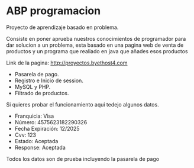 # ABP programacion

Proyecto de aprendizaje basado en problema.

Consiste en poner aprueba nuestros conocimientos de programador para dar solucion a un problema, esta basado en una pagina web de venta de productos y un programa que realiado en java que añades esos productos

Link de la pagina: http://proyectos.byethost4.com

* Pasarela de pago.
* Registro e Inicio de session.
* MySQL y PHP.
* Filtrado de productos.

Si quieres probar el funcionamiento aqui tedejo algunos datos.
* Franquicia: Visa
* Número: 4575623182290326
* Fecha Expiración: 12/2025
* Cvv: 123
* Estado: Aceptada
* Response: Aceptada

Todos los datos son de prueba incluyendo la pasarela de pago
